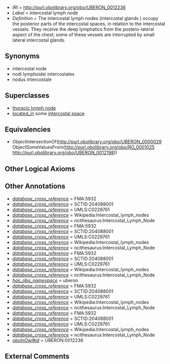  * *IRI* = http://purl.obolibrary.org/obo/UBERON_0012236
 * *Label* = intercostal lymph node
 * *Definition* = The intercostal lymph nodes (intercostal glands ) occupy the posterior parts of the intercostal spaces, in relation to the intercostal vessels. They receive the deep lymphatics from the postero-lateral aspect of the chest; some of these vessels are interrupted by small lateral intercostal glands.

## Synonyms

 * intercostal node
 * nodi lymphoidei intercostales
 * nodus intercostale

## Superclasses

 * [thoracic lymph node](../../UBERON/44/UBERON_0007644.md)
 * [located_in](../../RO/25/RO_0001025.md) some [intercostal space](../../UBERON/98/UBERON_0012198.md)

## Equivalencies

 * ObjectIntersectionOf(<http://purl.obolibrary.org/obo/UBERON_0000029> ObjectSomeValuesFrom(<http://purl.obolibrary.org/obo/RO_0001025> <http://purl.obolibrary.org/obo/UBERON_0012198>))

## Other Logical Axioms


## Other Annotations

 * *[database_cross_reference](../../ef/oboInOwl#hasDbXref.md)* = FMA:5932
 * *[database_cross_reference](../../ef/oboInOwl#hasDbXref.md)* = SCTID:204088001
 * *[database_cross_reference](../../ef/oboInOwl#hasDbXref.md)* = UMLS:C0229761
 * *[database_cross_reference](../../ef/oboInOwl#hasDbXref.md)* = Wikipedia:Intercostal_lymph_nodes
 * *[database_cross_reference](../../ef/oboInOwl#hasDbXref.md)* = ncithesaurus:Intercostal_Lymph_Node
 * *[database_cross_reference](../../ef/oboInOwl#hasDbXref.md)* = FMA:5932
 * *[database_cross_reference](../../ef/oboInOwl#hasDbXref.md)* = SCTID:204088001
 * *[database_cross_reference](../../ef/oboInOwl#hasDbXref.md)* = UMLS:C0229761
 * *[database_cross_reference](../../ef/oboInOwl#hasDbXref.md)* = Wikipedia:Intercostal_lymph_nodes
 * *[database_cross_reference](../../ef/oboInOwl#hasDbXref.md)* = ncithesaurus:Intercostal_Lymph_Node
 * *[database_cross_reference](../../ef/oboInOwl#hasDbXref.md)* = FMA:5932
 * *[database_cross_reference](../../ef/oboInOwl#hasDbXref.md)* = SCTID:204088001
 * *[database_cross_reference](../../ef/oboInOwl#hasDbXref.md)* = UMLS:C0229761
 * *[database_cross_reference](../../ef/oboInOwl#hasDbXref.md)* = Wikipedia:Intercostal_lymph_nodes
 * *[database_cross_reference](../../ef/oboInOwl#hasDbXref.md)* = ncithesaurus:Intercostal_Lymph_Node
 * *[has_obo_namespace](../../ce/oboInOwl#hasOBONamespace.md)* = uberon
 * *[database_cross_reference](../../ef/oboInOwl#hasDbXref.md)* = FMA:5932
 * *[database_cross_reference](../../ef/oboInOwl#hasDbXref.md)* = SCTID:204088001
 * *[database_cross_reference](../../ef/oboInOwl#hasDbXref.md)* = UMLS:C0229761
 * *[database_cross_reference](../../ef/oboInOwl#hasDbXref.md)* = Wikipedia:Intercostal_lymph_nodes
 * *[database_cross_reference](../../ef/oboInOwl#hasDbXref.md)* = ncithesaurus:Intercostal_Lymph_Node
 * *[database_cross_reference](../../ef/oboInOwl#hasDbXref.md)* = FMA:5932
 * *[database_cross_reference](../../ef/oboInOwl#hasDbXref.md)* = SCTID:204088001
 * *[database_cross_reference](../../ef/oboInOwl#hasDbXref.md)* = UMLS:C0229761
 * *[database_cross_reference](../../ef/oboInOwl#hasDbXref.md)* = Wikipedia:Intercostal_lymph_nodes
 * *[database_cross_reference](../../ef/oboInOwl#hasDbXref.md)* = ncithesaurus:Intercostal_Lymph_Node
 * *[oboInOwl#id](../../id/oboInOwl#id.md)* = UBERON:0012236

## External Comments

